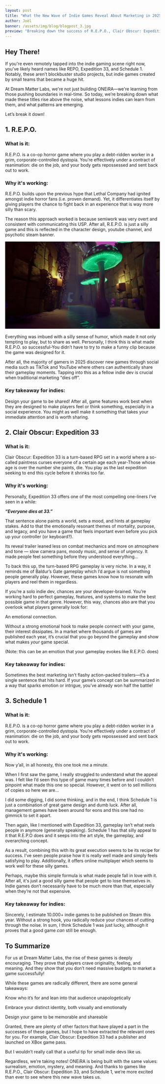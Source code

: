 ```yaml
---
layout: post
title: "What the New Wave of Indie Games Reveal About Marketing in 2025"
author: Joël
banner: /assets/img/blog/blogpost_3.jpg
preview: "Breaking down the success of R.E.P.O., Clair Obscur: Expedition 33, and Schedule 1."
---
```

<h2 class="post-h2">Hey There!</h2>

If you're even remotely tapped into the indie gaming scene right now, you've likely heard names like REPO, Expedition 33, and Schedule 1. Notably, these aren’t blockbuster studio projects, but indie games created by small teams that became a huge hit.

At Dream Matter Labs, we're not just building ONEiRA—we're learning from those pushing boundaries in real-time. So today, we’re breaking down what made these titles rise above the noise, what lessons indies can learn from them, and what patterns are emerging.

Let’s break it down!

<h2 class="post-h2">1. R.E.P.O.</h2>

<h3 class="post-h3">What is it:</h3>

R.E.P.O. is a co-op horror game where you play a debt-ridden worker in a grim, corporate-controlled dystopia. You’re effectively under a contract of reanimation: die on the job, and your body gets repossessed and sent back out to work.

<h3 class="post-h3">Why it's working:</h3>

R.E.P.O. builds upon the previous hype that Lethal Company had ignited amongst indie horror fans (i.e. proven demand). Yet, it differentiates itself by giving players the chance to fight back in an experience that is way more silly than scary.

The reason this approach worked is because semiwork was very overt and consistent with communicating this USP. After all, R.E.P.O. is just a silly game and this is reflected in the character design, youtube channel, and psychotic steam banner.

<img class="img-fluid post-image w-100" src="/assets/img/blog/oneira_ss_3.jpg">

Everything was imbued with a silly sense of humor, which made it not only tempting to play, but to share as well. Personally, I think this is what made R.E.P.O. so successful-You didn’t have to try to make a funny clip because the game was designed for it.

After all, the majority of gamers in 2025 discover new games through social media such as TikTok and YouTube where others can authentically share their gameplay moments. Tapping into this as a fellow indie dev is crucial when traditional marketing “dies off”.

<h3 class="post-h3">Key takeaway for indies:</h3>

Design your game to be shared! After all, game features work best when they are designed to make players feel or think something, especially in a social experience. You might as well make it something that takes your immediate attention and is worth sharing.

<h2 class="post-h2">2. Clair Obscur: Expedition 33</h2>

<h3 class="post-h3">What is it:</h3>

Clair Obscur: Expedition 33 is a turn-based RPG set in a world where a so-called paintress curses everyone of a certain age each year-Those whose age is over the number she paints, die. You play as the last expedition seeking to end this cycle before it shrinks too far.

<h3 class="post-h3">Why it's working:</h3>

Personally, Expedition 33 offers one of the most compelling one-liners I’ve seen in a while:

***“Everyone dies at 33.”***

That sentence alone paints a world, sets a mood, and hints at gameplay stakes. Add to that the emotionally resonant themes of mortality, purpose, and legacy, and you have a game that feels important even before you pick up your controller (or keyboard?).

Its reveal trailer leaned less on combat mechanics and more on atmosphere and tone — slow camera pans, moody music, and sense of urgency. It made people feel something before they understood everything…

To back this up, the turn-based RPG gameplay is very niche. In a way, it reminds me of Baldur’s Gate gameplay which I’d argue is not something people generally play. However, these games know how to resonate with players and reel them in regardless.

If you’re a solo indie dev, chances are your developer-brained. You’re working hard to perfect gameplay, features, and systems to make the best possible game in that genre. However, this way, chances also are that you overlook what players generally look for:

An emotional connection.

Without a strong emotional hook to make people connect with your game, their interest dissipates. In a market where thousands of games are published each year, it’s crucial that you go beyond the gameplay and show what makes *your* game special.

(Note: this can be an emotion that your gameplay evokes like R.E.P.O. does)

<h3 class="post-h3">Key takeaway for indies:</h3>

Sometimes the best marketing isn’t flashy action-packed trailers—it’s a single sentence that hits hard. If your game’s concept can be summarized in a way that sparks emotion or intrigue, you’ve already won half the battle!

<h2 class="post-h2">3. Schedule 1</h2>

<h3 class="post-h3">What is it:</h3>

R.E.P.O. is a co-op horror game where you play a debt-ridden worker in a grim, corporate-controlled dystopia. You’re effectively under a contract of reanimation: die on the job, and your body gets repossessed and sent back out to work.

<h3 class="post-h3">Why it's working:</h3>

Now y’all, in all honesty, this one took me a minute.

When I first saw the game, I really struggled to understand what the appeal was. I felt like I’d seen this type of game many times before and I couldn’t pinpoint what made this one so special. However, it went on to sell millions of copies so here we are…

I did some digging, I did some thinking, and in the end, I think Schedule 1 is just a combination of great game design and dumb luck. After all, management games have been around for eons and this one had no gimmick to set it apart.

Then again, like I mentioned with Expedition 33, gameplay isn’t what reels people in anymore (generally speaking). Schedule 1 has that silly appeal to it that R.E.P.O does and it seeps into the art style, the gameplay, and overarching concept.

As a result, combining this with its great execution seems to be its recipe for success. I’ve seen people praise how it is really well made and simply feels satisfying to play. Additionally, it offers online multiplayer which seems to work well for these silly games.

Perhaps, maybe this simple formula is what made people fall in love with it. After all, it's just a good silly game that people get to lose themselves in. Indie games don’t necessarily have to be much more than that, especially when they’re not that expensive.

<h3 class="post-h3">Key takeaway for indies:</h3>

Sincerely, I estimate 10.000+ indie games to be published on Steam this year. Without a strong hook, you radically reduce your chances of cutting through the noise. In sum, I think Schedule 1 was just lucky, although it proves that a good game *can* still be enough. 

<h2 class="post-h2">To Summarize</h2>

For us at Dream Matter Labs, the rise of these games is deeply encouraging. They prove that players crave originality, feeling, and meaning. And they show that you don’t need massive budgets to market a game successfully!

While these games are radically different, there are some general takeaways:

Know who it’s for and lean into that audience unapologetically

Embrace your distinct identity, both visually and emotionally

Design your game to be memorable and shareable

Granted, there are plenty of other factors that have played a part in the successes of these games, but I hope to have extracted the relevant ones for you. For example, Clair Obscur: Expedition 33 had a publisher and launched on XBox game pass.

But I wouldn’t really call that a useful tip for small indie devs like us.

Regardless, we’re taking notes! ONEiRA is being built with the same values: surrealism, emotion, mystery, and meaning. And thanks to games like R.E.P.O., Clair Obscur: Expedition 33, and Schedule 1, we’re more excited than ever to see where this new wave takes us.